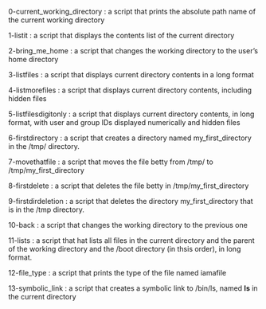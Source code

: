 
0-current_working_directory : a script that prints the absolute path name of the current working directory

1-listit                    : a script that displays the contents list of the current directory

2-bring_me_home             : a script that changes the working directory to the user’s home directory

3-listfiles                 : a script that displays current directory contents in a long format

4-listmorefiles             : a script that displays current directory contents, including hidden files

5-listfilesdigitonly        : a script that displays current directory contents, in long format, with user and group IDs displayed numerically and hidden files

6-firstdirectory            : a script that creates a directory named my_first_directory in the /tmp/ directory.

7-movethatfile              : a script that moves the file betty from /tmp/ to /tmp/my_first_directory

8-firstdelete               : a script that deletes the file betty in /tmp/my_first_directory

9-firstdirdeletion          : a script that deletes the directory my_first_directory that is in the /tmp directory.

10-back                     : a script that changes the working directory to the previous one

11-lists                    : a script that hat lists all files in the current directory and the parent of the working directory and the /boot directory (in thsis order), in long format.

12-file_type                : a script that prints the type of the file named iamafile

13-symbolic_link            : a script that creates a symbolic link to /bin/ls, named __ls__ in the current directory

